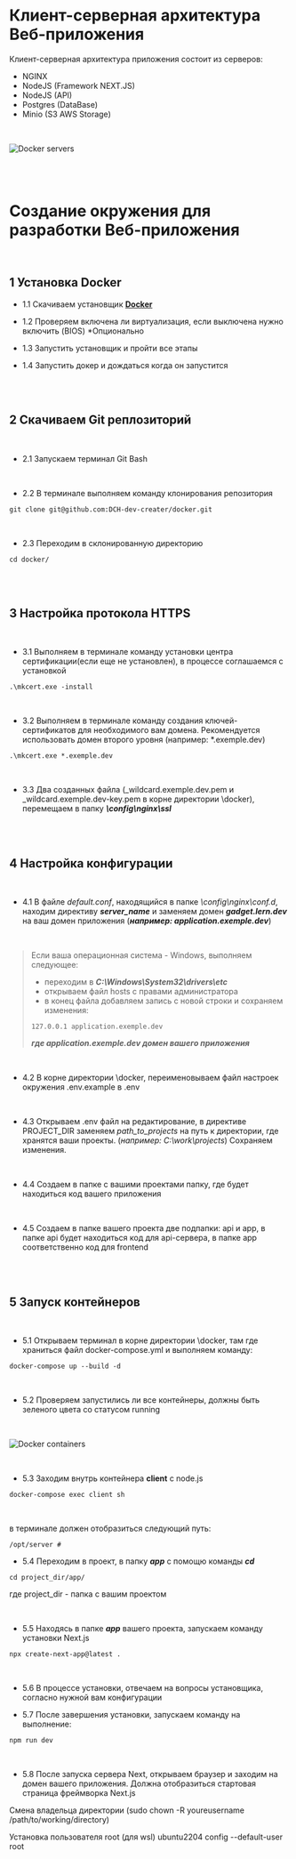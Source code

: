 # Клиент-серверная архитектура Веб-приложения

Клиент-серверная архитектура приложения состоит из серверов:
- NGINX
- NodeJS (Framework NEXT.JS)
- NodeJS (API)
- Postgres (DataBase)
- Minio (S3 AWS Storage)

<br>

![Docker servers](/assets/container.png)

<br>
<br>

# Создание окружения для разработки Веб-приложения

<br>

## 1 Установка Docker

- 1.1 Скачиваем установщик **[Docker](https://docs.docker.com/get-docker/)**

- 1.2 Проверяем включена ли виртуализация, если выключена нужно включить (BIOS) *Опционально

- 1.3 Запустить установщик и пройти все этапы 

- 1.4 Запустить докер и дождаться когда он запустится

<br>
<br>

## 2 Скачиваем Git реплозиторий
<br>

- 2.1 Запускаем терминал Git Bash
<br>

- 2.2 В терминале выполняем команду клонирования репозитория
```
git clone git@github.com:DCH-dev-creater/docker.git
```
<br>

- 2.3 Переходим в склонированную директорию
```
cd docker/
```

<br>
<br>

## 3 Настройка протокола HTTPS
<br>

- 3.1 Выполняем в терминале команду установки центра сертификации(если еще не установлен), в процессе соглашаемся с установкой
```
.\mkcert.exe -install
```
<br>

- 3.2 Выполняем в терминале команду создания ключей-сертификатов для необходимого вам домена. Рекомендуется использовать домен второго уровня (например: *.exemple.dev)
```
.\mkcert.exe *.exemple.dev
```
<br>

- 3.3 Два созданных файла (_wildcard.exemple.dev.pem и _wildcard.exemple.dev-key.pem в корне директории \docker), перемещаем в папку ***\config\nginx\ssl***

<br>
<br>

## 4 Настройка конфигурации
<br>

- 4.1 В файле *default.conf*, находящийся в папке *\config\nginx\conf.d*, находим директиву ***server_name*** и заменяем домен ***gadget.lern.dev*** на ваш домен приложения (***например: application.exemple.dev***)

<br>

>
> Если ваша операционная система - Windows, выполняем следующее:
> - переходим в ***C:\Windows\System32\drivers\etc***
> - открываем файл hosts с правами администратора
> - в конец файла добавляем запись с новой строки и сохраняем изменения:
>```
>127.0.0.1 application.exemple.dev
>```
>***где application.exemple.dev домен вашего приложения***
>
<br>

- 4.2 В корне директории \docker, переименовываем файл настроек окружения .env.example  в .env
<br>

- 4.3 Открываем .env файл на редактирование, в директиве PROJECT_DIR заменяем *path_to_projects* на путь к директории, где хранятся ваши проекты. (*например: C:\work\projects*) Сохраняем изменения.
<br>

- 4.4 Создаем в папке с вашими проектами папку, где будет находиться код вашего приложения
<br>

- 4.5 Создаем в папке вашего проекта две подпапки: api и app, в папке api будет находиться код для api-сервера, в папке app соответственно код для frontend
<br>
<br>

## 5 Запуск контейнеров
<br>

- 5.1 Открываем терминал в корне директории \docker, там где храниться файл docker-compose.yml и выполняем команду:
```
docker-compose up --build -d
```
<br>

- 5.2 Проверяем запустились ли все контейнеры, должны быть зеленого цвета со статусом running

<br>

![Docker containers](/assets/docker.png)

<br>

- 5.3 Заходим внутрь контейнера **client** c node.js
```
docker-compose exec client sh
```
<br>

в терминале должен отобразиться следующий путь:
```
/opt/server #
```

- 5.4 Переходим в проект, в папку ***app*** с помощю команды ***cd***
```
cd project_dir/app/
```
где project_dir - папка с вашим проектом

<br>

- 5.5 Находясь в папке ***app*** вашего проекта, запускаем команду установки Next.js
```
npx create-next-app@latest .
```
<br>

- 5.6 В процессе установки, отвечаем на вопросы установщика, согласно нужной вам конфигурации

- 5.7 После завершения установки, запускаем команду на выполнение:
```
npm run dev
```
<br>


- 5.8 После запуска сервера Next, открываем браузер и заходим на домен вашего приложения. Должна отобразиться стартовая страница фреймворка Next.js

Смена владельца директории
(sudo chown -R youreusername /path/to/working/directory)

Установка пользователя root (для wsl)
ubuntu2204 config --default-user root

 

